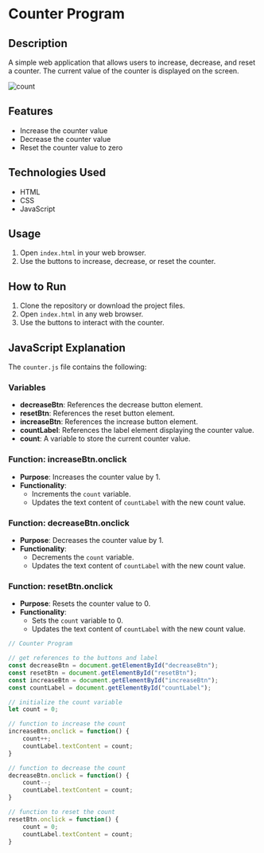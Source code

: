 # Counter Program

## Description
A simple web application that allows users to increase, decrease, and reset a counter. The current value of the counter is displayed on the screen.

![count](https://github.com/user-attachments/assets/ee5f56be-ffbd-49bf-8851-9f51e12aa135)


## Features
- Increase the counter value
- Decrease the counter value
- Reset the counter value to zero

## Technologies Used
- HTML
- CSS
- JavaScript

## Usage
1. Open `index.html` in your web browser.
2. Use the buttons to increase, decrease, or reset the counter.

## How to Run
1. Clone the repository or download the project files.
2. Open `index.html` in any web browser.
3. Use the buttons to interact with the counter.

## JavaScript Explanation
The `counter.js` file contains the following:

### Variables
- **decreaseBtn**: References the decrease button element.
- **resetBtn**: References the reset button element.
- **increaseBtn**: References the increase button element.
- **countLabel**: References the label element displaying the counter value.
- **count**: A variable to store the current counter value.

### Function: increaseBtn.onclick
- **Purpose**: Increases the counter value by 1.
- **Functionality**:
  - Increments the `count` variable.
  - Updates the text content of `countLabel` with the new count value.

### Function: decreaseBtn.onclick
- **Purpose**: Decreases the counter value by 1.
- **Functionality**:
  - Decrements the `count` variable.
  - Updates the text content of `countLabel` with the new count value.

### Function: resetBtn.onclick
- **Purpose**: Resets the counter value to 0.
- **Functionality**:
  - Sets the `count` variable to 0.
  - Updates the text content of `countLabel` with the new count value.

```javascript
// Counter Program

// get references to the buttons and label
const decreaseBtn = document.getElementById("decreaseBtn");
const resetBtn = document.getElementById("resetBtn");
const increaseBtn = document.getElementById("increaseBtn");
const countLabel = document.getElementById("countLabel");

// initialize the count variable
let count = 0;

// function to increase the count
increaseBtn.onclick = function() {
    count++;
    countLabel.textContent = count;
}

// function to decrease the count
decreaseBtn.onclick = function() {
    count--;
    countLabel.textContent = count;
}

// function to reset the count
resetBtn.onclick = function() {
    count = 0;
    countLabel.textContent = count;
}
```
